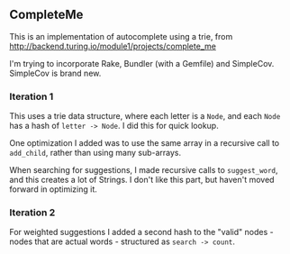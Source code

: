 ## CompleteMe

This is an implementation of autocomplete using a trie, from http://backend.turing.io/module1/projects/complete_me

I'm trying to incorporate Rake, Bundler (with a Gemfile) and SimpleCov. SimpleCov is brand new.


### Iteration 1
This uses a trie data structure, where each letter is a `Node`, and each `Node` has a hash of `letter -> Node`. I did this for quick lookup.

One optimization I added was to use the same array in a recursive call to `add_child`, rather than using many sub-arrays.

When searching for suggestions, I made recursive calls to `suggest_word`, and this creates a lot of Strings. I don't like this part, but haven't moved forward in optimizing it.

### Iteration 2
For weighted suggestions I added a second hash to the "valid" nodes - nodes that are actual words - structured as `search -> count`.
